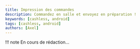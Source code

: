 ```yaml
---
title: Impression des commandes
description: Commandez en salle et envoyez en préparation !
keywords: [cashless, android]
tags: [cashless, android]
authors: [Axel]
---
```


!!! note
    En cours de rédaction...
